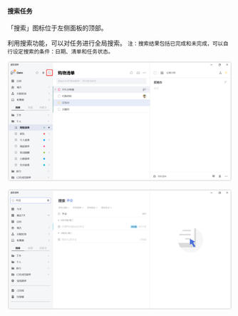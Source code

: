 #### 搜索任务

「搜索」图标位于左侧面板的顶部。

利用搜索功能，可以对任务进行全局搜索。 `注：搜索结果包括已完成和未完成，可以自行设定搜索的条件：日期、清单和任务状态。`

![winsearch1](../../images/Windows/task/3.17.png)

![winsearch2](../../images/Windows/task/3.18.png)

